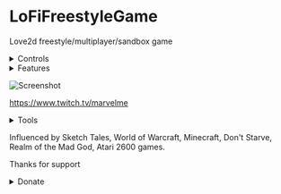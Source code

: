 # LoFiFreestyleGame
Love2d freestyle/multiplayer/sandbox game

<details>
 <summary>Controls</summary>

F11: editor 

	page down: next editor item

	RMB: place editor item

F12 debugger

LMB: move

Shift-LMB: select

RMB: use active item (seeds in slot 1 plants grass)

1-4: switch active item

X: mount/dismount horse

Z: change player skin

Home: change player sprite to any sprite

</details>




<details>
 <summary>Features</summary>

4096x4096 px world

128*128 px (4x scaled) resizable window

walking

basic ai (pantera and sheep)

network: server-client mode


</details>


![Screenshot](https://3.bp.blogspot.com/-Thgk56DZZus/Wyma2y5au_I/AAAAAAAADGU/AFKZd2obv0ktZX56X_aJU8iQzYdBeeOoACLcBGAs/s1600/Blog-ULR-1.jpg)


https://www.twitch.tv/marvelme


<details>
 <summary>Tools</summary>

love2d (engine)

ZeroBrane (ide)

Aseprite (sprites)

</details>


Influenced by Sketch Tales, World of Warcraft, Minecraft, Don't Starve, Realm of the Mad God, Atari 2600 games.

Thanks for support

<details>
 <summary>Donate</summary>
https://www.patreon.com/marvelme

http://yasobe.ru/na/make_me_happy

btc: 3MV443JyoGvd1WX1UhwLSKfS1VmTQg4QBr

eth: 0xF58BD9894f9039C76d9329d7570011DB280049BD

</details>
